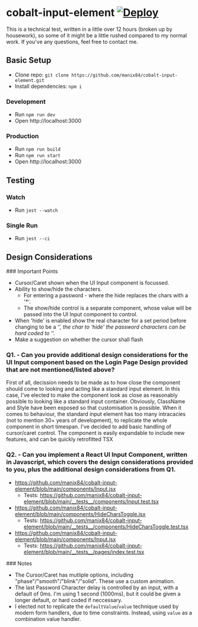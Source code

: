 # cobalt-input-element [![Deploy](https://github.com/manix84/cobalt-input-element/actions/workflows/pages.yml/badge.svg)](https://github.com/manix84/cobalt-input-element/actions/workflows/pages.yml)

This is a technical test, written in a little over 12 hours (broken up by housework), so some of it might be a little rushed compared to my normal work. If you've any questions, feel free to contact me.

## Basic Setup

- Clone repo: `git clone https://github.com/manix84/cobalt-input-element.git`
- Install dependencies: `npm i`

### Development

- Run `npm run dev`
- Open http://localhost:3000

### Production

- Run `npm run build`
- Run `npm run start`
- Open http://localhost:3000

## Testing

### Watch

- Run `jest --watch`

### Single Run

- Run `jest --ci`

## Design Considerations

### Important Points

- Cursor/Caret shown when the UI Input component is focussed.
- Ability to show/hide the characters.
  - For entering a password - where the hide replaces the chars with a '\*'.
  - The show/hide control is a separate component, whose value will be passed into the UI Input component to control.
- When 'hide' is enabled show the real character for a set period before changing to be a ‘_', the char to ‘hide’ the password characters can be hard coded to '_’.
- Make a suggestion on whether the cursor shall flash

### Q1. - Can you provide additional design considerations for the UI Input component based on the Login Page Design provided that are not mentioned/listed above?

First of all, decission needs to be made as to how close the component should come to looking and acting like a standard input element. In this case, I've elected to make the component look as close as reasonably possible to looking like a standard input container. Obviously, ClassName and Style have been exposed so that customisation is possible. When it comes to behaviour, the standard input element has too many intracacies (not to mention 30+ years of development), to replicate the whole component in short timespan. I've decided to add basic handling of cursor/caret control. The component is easily expandable to include new features, and can be quickly retrofitted TSX

### Q2. - Can you implement a React UI Input Component, written in Javascript, which covers the design considerations provided to you, plus the additional design considerations from Q1.

- https://github.com/manix84/cobalt-input-element/blob/main/components/Input.jsx
  - Tests: https://github.com/manix84/cobalt-input-element/blob/main/__tests__/components/Input.test.tsx
- https://github.com/manix84/cobalt-input-element/blob/main/components/HideCharsToggle.jsx
  - Tests: https://github.com/manix84/cobalt-input-element/blob/main/__tests__/components/HideCharsToggle.test.tsx
- https://github.com/manix84/cobalt-input-element/blob/main/components/Input.jsx
  - Tests: https://github.com/manix84/cobalt-input-element/blob/main/__tests__/pages/index.test.tsx

### Notes

- The Cursor/Caret has mutliple options, including "phase"/"smooth"/"blink"/"solid". These use a custom animation.
- The last Password Character delay is controlled by an input, with a default of 0ms. I'm using 1 second (1000ms), but it could be given a longer default, or hard coded if neccessary.
- I elected not to replicate the `defaultValue`/`value` technique used by modern form handlers, due to time constraints. Instead, using `value` as a combination value handler.
